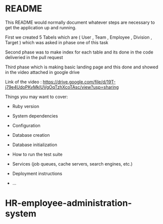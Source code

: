 # README
This README would normally document whatever steps are necessary to get the
application up and running.

First we created 5 Tabels which are ( User , Team , Employee , Division , Target )
which was asked in phase one of this task

Second phase was to make index for each table and its done in the code deliveried in the pull request

Third phase which is making basic landing page and this done and showed in the video attached in google drive 

Link of the video : https://drive.google.com/file/d/19T-j79e4UdoPKvMklUVgOqTzhXcoTAsc/view?usp=sharing

Things you may want to cover:

* Ruby version

* System dependencies

* Configuration

* Database creation

* Database initialization

* How to run the test suite

* Services (job queues, cache servers, search engines, etc.)

* Deployment instructions

* ...
# HR-employee-administration-system
